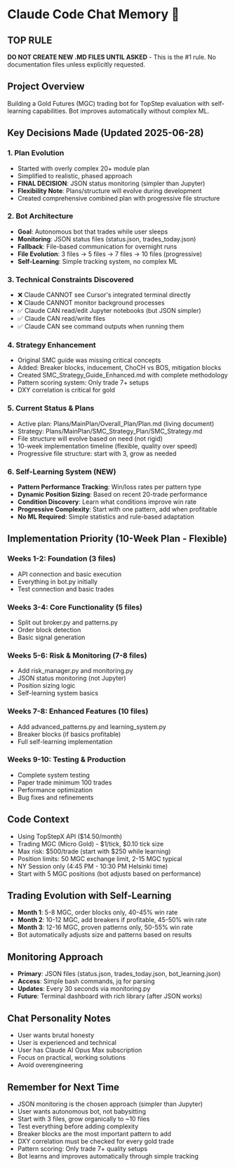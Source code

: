 # Claude Code Chat Memory 🧠

## TOP RULE
**DO NOT CREATE NEW .MD FILES UNTIL ASKED** - This is the #1 rule. No documentation files unless explicitly requested.

## Project Overview
Building a Gold Futures (MGC) trading bot for TopStep evaluation with self-learning capabilities. Bot improves automatically without complex ML.

## Key Decisions Made (Updated 2025-06-28)

### 1. Plan Evolution
- Started with overly complex 20+ module plan
- Simplified to realistic, phased approach
- **FINAL DECISION**: JSON status monitoring (simpler than Jupyter)
- **Flexibility Note**: Plans/structure will evolve during development
- Created comprehensive combined plan with progressive file structure

### 2. Bot Architecture
- **Goal**: Autonomous bot that trades while user sleeps
- **Monitoring**: JSON status files (status.json, trades_today.json)
- **Fallback**: File-based communication for overnight runs
- **File Evolution**: 3 files → 5 files → 7 files → 10 files (progressive)
- **Self-Learning**: Simple tracking system, no complex ML

### 3. Technical Constraints Discovered
- ❌ Claude CANNOT see Cursor's integrated terminal directly
- ❌ Claude CANNOT monitor background processes
- ✅ Claude CAN read/edit Jupyter notebooks (but JSON simpler)
- ✅ Claude CAN read/write files
- ✅ Claude CAN see command outputs when running them

### 4. Strategy Enhancement
- Original SMC guide was missing critical concepts
- Added: Breaker blocks, inducement, ChoCH vs BOS, mitigation blocks
- Created SMC_Strategy_Guide_Enhanced.md with complete methodology
- Pattern scoring system: Only trade 7+ setups
- DXY correlation is critical for gold

### 5. Current Status & Plans
- Active plan: Plans/MainPlan/Overall_Plan/Plan.md (living document)
- Strategy: Plans/MainPlan/SMC_Strategy_Plan/SMC_Strategy.md
- File structure will evolve based on need (not rigid)
- 10-week implementation timeline (flexible, quality over speed)
- Progressive file structure: start with 3, grow as needed

### 6. Self-Learning System (NEW)
- **Pattern Performance Tracking**: Win/loss rates per pattern type
- **Dynamic Position Sizing**: Based on recent 20-trade performance
- **Condition Discovery**: Learn what conditions improve win rate
- **Progressive Complexity**: Start with one pattern, add when profitable
- **No ML Required**: Simple statistics and rule-based adaptation

## Implementation Priority (10-Week Plan - Flexible)

### Weeks 1-2: Foundation (3 files)
- API connection and basic execution
- Everything in bot.py initially
- Test connection and basic trades

### Weeks 3-4: Core Functionality (5 files)
- Split out broker.py and patterns.py
- Order block detection
- Basic signal generation

### Weeks 5-6: Risk & Monitoring (7-8 files)
- Add risk_manager.py and monitoring.py
- JSON status monitoring (not Jupyter)
- Position sizing logic
- Self-learning system basics

### Weeks 7-8: Enhanced Features (10 files)
- Add advanced_patterns.py and learning_system.py
- Breaker blocks (if basics profitable)
- Full self-learning implementation

### Weeks 9-10: Testing & Production
- Complete system testing
- Paper trade minimum 100 trades
- Performance optimization
- Bug fixes and refinements

## Code Context
- Using TopStepX API ($14.50/month)
- Trading MGC (Micro Gold) - $1/tick, $0.10 tick size
- Max risk: $500/trade (start with $250 while learning)
- Position limits: 50 MGC exchange limit, 2-15 MGC typical
- NY Session only (4:45 PM - 10:30 PM Helsinki time)
- Start with 5 MGC positions (bot adjusts based on performance)

## Trading Evolution with Self-Learning
- **Month 1**: 5-8 MGC, order blocks only, 40-45% win rate
- **Month 2**: 10-12 MGC, add breakers if profitable, 45-50% win rate
- **Month 3**: 12-16 MGC, proven patterns only, 50-55% win rate
- Bot automatically adjusts size and patterns based on results

## Monitoring Approach
- **Primary**: JSON files (status.json, trades_today.json, bot_learning.json)
- **Access**: Simple bash commands, jq for parsing
- **Updates**: Every 30 seconds via monitoring.py
- **Future**: Terminal dashboard with rich library (after JSON works)

## Chat Personality Notes
- User wants brutal honesty
- User is experienced and technical
- User has Claude AI Opus Max subscription
- Focus on practical, working solutions
- Avoid overengineering

## Remember for Next Time
- JSON monitoring is the chosen approach (simpler than Jupyter)
- User wants autonomous bot, not babysitting
- Start with 3 files, grow organically to ~10 files
- Test everything before adding complexity
- Breaker blocks are the most important pattern to add
- DXY correlation must be checked for every gold trade
- Pattern scoring: Only trade 7+ quality setups
- Bot learns and improves automatically through simple tracking